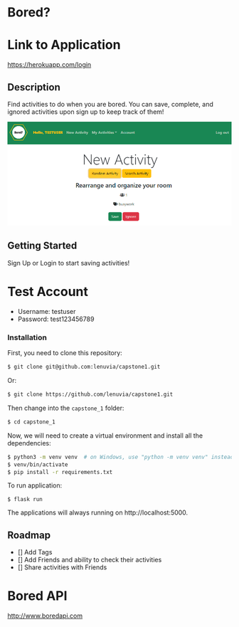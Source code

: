 # Bored?

# Link to Application

https://herokuapp.com/login

## Description

Find activities to do when you are bored. You can save, complete, and ignored activities upon sign up to keep track of them!

<img src="static/images/new_activity.png"
     alt="New Activity"
     width="900"
     />

## Getting Started

Sign Up or Login to start saving activities!

# Test Account

- Username: testuser
- Password: test123456789

### Installation

First, you need to clone this repository:

```bash
$ git clone git@github.com:lenuvia/capstone1.git
```

Or:

```bash
$ git clone https://github.com/lenuvia/capstone1.git
```

Then change into the `capstone_1` folder:

```bash
$ cd capstone_1
```

Now, we will need to create a virtual environment and install all the dependencies:

```bash
$ python3 -m venv venv  # on Windows, use "python -m venv venv" instead
$ venv/bin/activate
$ pip install -r requirements.txt
```

To run application:

```
$ flask run
```

The applications will always running on http://localhost:5000.

<!-- ROADMAP -->

## Roadmap

- [] Add Tags
- [] Add Friends and ability to check their activities
- [] Share activities with Friends

# Bored API

http://www.boredapi.com
